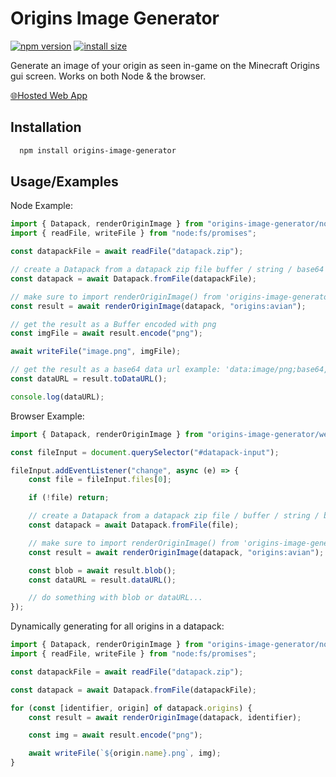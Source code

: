 # Origins Image Generator

[![npm version](https://badgen.net/npm/v/origins-image-generator)](http://npmjs.com/package/origins-image-generator)
[![install size](https://packagephobia.com/badge?p=origins-image-generator)](https://packagephobia.com/result?p=origins-image-generator)

Generate an image of your origin as seen in-game on the Minecraft Origins gui screen. Works on both Node & the browser.

[🌐Hosted Web App](https://origins-image-generator.exzotic.dev/)

## Installation

```bash
  npm install origins-image-generator
```

## Usage/Examples

Node Example:

```typescript
import { Datapack, renderOriginImage } from "origins-image-generator/node";
import { readFile, writeFile } from "node:fs/promises";

const datapackFile = await readFile("datapack.zip");

// create a Datapack from a datapack zip file buffer / string / base64 / stream
const datapack = await Datapack.fromFile(datapackFile);

// make sure to import renderOriginImage() from 'origins-image-generator/node'
const result = await renderOriginImage(datapack, "origins:avian");

// get the result as a Buffer encoded with png
const imgFile = await result.encode("png");

await writeFile("image.png", imgFile);

// get the result as a base64 data url example: 'data:image/png;base64,b3JpZ2lucy1pbWFnZS1nZW5lcmF0b3I='
const dataURL = result.toDataURL();

console.log(dataURL);
```

Browser Example:

```typescript
import { Datapack, renderOriginImage } from "origins-image-generator/web";

const fileInput = document.querySelector("#datapack-input");

fileInput.addEventListener("change", async (e) => {
    const file = fileInput.files[0];

    if (!file) return;

    // create a Datapack from a datapack zip file / buffer / string / base64 / stream
    const datapack = await Datapack.fromFile(file);

    // make sure to import renderOriginImage() from 'origins-image-generator/web'
    const result = await renderOriginImage(datapack, "origins:avian");

    const blob = await result.blob();
    const dataURL = result.dataURL();

    // do something with blob or dataURL...
});
```

Dynamically generating for all origins in a datapack:

```typescript
import { Datapack, renderOriginImage } from "origins-image-generator/node";
import { readFile, writeFile } from "node:fs/promises";

const datapackFile = await readFile("datapack.zip");

const datapack = await Datapack.fromFile(datapackFile);

for (const [identifier, origin] of datapack.origins) {
    const result = await renderOriginImage(datapack, identifier);

    const img = await result.encode("png");

    await writeFile(`${origin.name}.png`, img);
}
```
